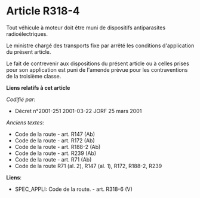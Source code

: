 # Article R318-4

Tout véhicule à moteur doit être muni de dispositifs antiparasites radioélectriques.

Le ministre chargé des transports fixe par arrêté les conditions d'application du présent article.

Le fait de contrevenir aux dispositions du présent article ou à celles prises pour son application est puni de l'amende
prévue pour les contraventions de la troisième classe.

**Liens relatifs à cet article**

_Codifié par_:

  - Décret n°2001-251 2001-03-22 JORF 25 mars 2001

_Anciens textes_:

  - Code de la route - art. R147 (Ab)
  - Code de la route - art. R172 (Ab)
  - Code de la route - art. R188-2 (Ab)
  - Code de la route - art. R239 (Ab)
  - Code de la route - art. R71 (Ab)
  - Code de la route R71 (al. 2), R147 (al. 1), R172, R188-2, R239

**Liens**:

  - SPEC_APPLI: Code de la route. - art. R318-6 (V)
